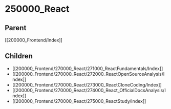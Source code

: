 # 250000_React

## Parent
[[200000_Frontend/Index]]

## Children
- [[200000_Frontend/270000_React/271000_ReactFundamentals/Index]]
- [[200000_Frontend/270000_React/272000_ReactOpenSourceAnalysis/Index]]
- [[200000_Frontend/270000_React/273000_ReactCloneCoding/Index]]
- [[200000_Frontend/270000_React/274000_React_OfficialDocsAnalysis/Index]]
- [[200000_Frontend/270000_React/275000_ReactStudy/Index]]